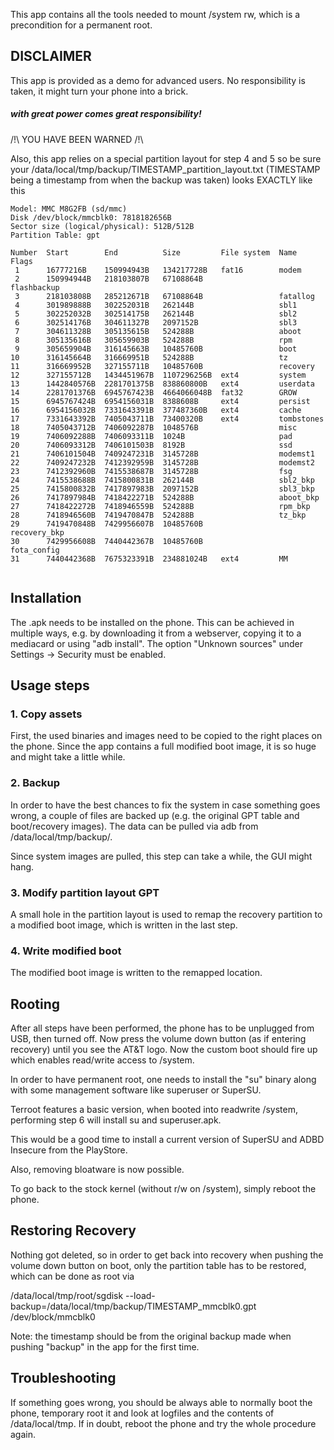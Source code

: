 This app contains all the tools needed to mount /system rw, which is a precondition for a permanent root.

## DISCLAIMER 
This app is provided as a demo for advanced users. No responsibility is taken, it might turn your phone into a brick.

##### with great power comes great responsibility! 

/!\ YOU HAVE BEEN WARNED /!\

Also, this app relies on a special partition layout for step 4 and 5 so be sure your /data/local/tmp/backup/TIMESTAMP_partition_layout.txt (TIMESTAMP being a timestamp from when the backup was taken) looks EXACTLY like this

```
Model: MMC M8G2FB (sd/mmc)
Disk /dev/block/mmcblk0: 7818182656B
Sector size (logical/physical): 512B/512B
Partition Table: gpt

Number  Start        End          Size         File system  Name          Flags
 1      16777216B    150994943B   134217728B   fat16        modem
 2      150994944B   218103807B   67108864B                 flashbackup
 3      218103808B   285212671B   67108864B                 fatallog
 4      301989888B   302252031B   262144B                   sbl1
 5      302252032B   302514175B   262144B                   sbl2
 6      302514176B   304611327B   2097152B                  sbl3
 7      304611328B   305135615B   524288B                   aboot
 8      305135616B   305659903B   524288B                   rpm
 9      305659904B   316145663B   10485760B                 boot
10      316145664B   316669951B   524288B                   tz
11      316669952B   327155711B   10485760B                 recovery
12      327155712B   1434451967B  1107296256B  ext4         system
13      1442840576B  2281701375B  838860800B   ext4         userdata
14      2281701376B  6945767423B  4664066048B  fat32        GROW
15      6945767424B  6954156031B  8388608B     ext4         persist
16      6954156032B  7331643391B  377487360B   ext4         cache
17      7331643392B  7405043711B  73400320B    ext4         tombstones
18      7405043712B  7406092287B  1048576B                  misc
19      7406092288B  7406093311B  1024B                     pad
20      7406093312B  7406101503B  8192B                     ssd
21      7406101504B  7409247231B  3145728B                  modemst1
22      7409247232B  7412392959B  3145728B                  modemst2
23      7412392960B  7415538687B  3145728B                  fsg
24      7415538688B  7415800831B  262144B                   sbl2_bkp
25      7415800832B  7417897983B  2097152B                  sbl3_bkp
26      7417897984B  7418422271B  524288B                   aboot_bkp
27      7418422272B  7418946559B  524288B                   rpm_bkp
28      7418946560B  7419470847B  524288B                   tz_bkp
29      7419470848B  7429956607B  10485760B                 recovery_bkp
30      7429956608B  7440442367B  10485760B                 fota_config
31      7440442368B  7675323391B  234881024B   ext4         MM


```

## Installation
The .apk needs to be installed on the phone. This can be achieved in multiple ways, e.g. by downloading it from a webserver, copying it to a mediacard or using "adb install". The option "Unknown sources" under Settings -> Security must be enabled.

## Usage steps
### 1. Copy assets
First, the used binaries and images need to be copied to the right places on the phone. Since the app contains a full modified boot image, it is so huge and might take a little while.

### 2. Backup
In order to have the best chances to fix the system in case something goes wrong, a couple of files are backed up (e.g. the original GPT table and boot/recovery images). The data can be pulled via adb from /data/local/tmp/backup/.

Since system images are pulled, this step can take a while, the GUI might hang.

### 3. Modify partition layout GPT
A small hole in the partition layout is used to remap the recovery partition to a modified boot image, which is written in the last step.

### 4. Write modified boot
The modified boot image is written to the remapped location.

## Rooting
After all steps have been performed, the phone has to be unplugged from USB, then turned off. Now press the volume down button (as if entering recovery) until you see the AT&T logo. Now the custom boot should fire up which enables read/write access to /system.

In order to have permanent root, one needs to install the "su" binary along with some management software like superuser or SuperSU. 

Terroot features a basic version, when booted into readwrite /system, performing step 6 will install su and superuser.apk.

This would be a good time to install a current version of SuperSU and ADBD Insecure from the PlayStore.

Also, removing bloatware is now possible.

To go back to the stock kernel (without r/w on /system), simply reboot the phone.

## Restoring Recovery
Nothing got deleted, so in order to get back into recovery when pushing the volume down button on boot, only the partition table has to be restored, which can be done as root via

/data/local/tmp/root/sgdisk --load-backup=/data/local/tmp/backup/TIMESTAMP_mmcblk0.gpt /dev/block/mmcblk0

Note: the timestamp should be from the original backup made when pushing "backup" in the app for the first time.

## Troubleshooting
If something goes wrong, you should be always able to normally boot the phone, temporary root it and look at logfiles and the contents of /data/local/tmp. If in doubt, reboot the phone and try the whole procedure again.
